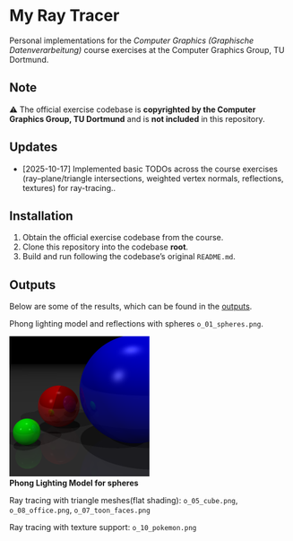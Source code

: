 # My Ray Tracer
Personal implementations for the *Computer Graphics (Graphische Datenverarbeitung)* course exercises at the Computer Graphics Group, TU Dortmund.

## Note
⚠️ The official exercise codebase is **copyrighted by the Computer Graphics Group, TU Dortmund** and is **not included** in this repository.

## Updates
- [2025-10-17] Implemented basic TODOs across the course exercises (ray–plane/triangle intersections, weighted vertex normals, reflections, textures) for ray-tracing..

## Installation
1. Obtain the official exercise codebase from the course.
2. Clone this repository into the codebase **root**.
3. Build and run following the codebase’s original `README.md`.

## Outputs
Below are some of the results, which can be found in the [outputs](outputs/).

Phong lighting model and reflections with spheres `o_01_spheres.png`.
<div style="display: inline-block; vertical-align: top;">
    <img src="outputs/o_01_spheres.png" alt="o_01_spheres.png" width="250"><br>
    <strong>Phong Lighting Model for spheres</strong><br>
  </div>
  
Ray tracing with triangle meshes(flat shading):  `o_05_cube.png`, `o_08_office.png`, `o_07_toon_faces.png`

Ray tracing with texture support: `o_10_pokemon.png`

<!-------
<h2>Outputs</h2>
<table>
  <tr>
    <td align="center">
      <a href="outputs/img1.png"><img src="outputs/thumbs/img1_480.png" alt="Caption 1" width="320"></a><br>
      <sub>Caption 1</sub>
    </td>
    <td align="center">
      <a href="outputs/img2.png"><img src="outputs/thumbs/img2_480.png" alt="Caption 2" width="320"></a><br>
      <sub>Caption 2</sub>
    </td>
    <td align="center">
      <a href="outputs/img3.png"><img src="outputs/thumbs/img3_480.png" alt="Caption 3" width="320"></a><br>
      <sub>Caption 3</sub>
    </td>
  </tr>
  <tr>
    <td align="center">
      <a href="outputs/img4.png"><img src="outputs/thumbs/img4_480.png" alt="Caption 4" width="320"></a><br>
      <sub>Caption 4</sub>
    </td>
    <td align="center">
      <a href="outputs/img5.png"><img src="outputs/thumbs/img5_480.png" alt="Caption 5" width="320"></a><br>
      <sub>Caption 5</sub>
    </td>
    <td align="center">
      <a href="outputs/img6.png"><img src="outputs/thumbs/img6_480.png" alt="Caption 6" width="320"></a><br>
      <sub>Caption 6</sub>
    </td>
  </tr>
  <tr>
    <td align="center">
      <a href="outputs/img7.png"><img src="outputs/thumbs/img7_480.png" alt="Caption 7" width="320"></a><br>
      <sub>Caption 7</sub>
    </td>
    <td align="center">
      <a href="outputs/img8.png"><img src="outputs/thumbs/img8_480.png" alt="Caption 8" width="320"></a><br>
      <sub>Caption 8</sub>
    </td>
    <td align="center">
      <a href="outputs/img9.png"><img src="outputs/thumbs/img9_480.png" alt="Caption 9" width="320"></a><br>
      <sub>Caption 9</sub>
    </td>
  </tr>
</table>
------------------>
